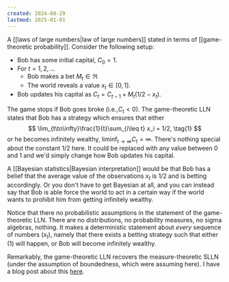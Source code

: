 ```yaml
---
created: 2024-08-29
lastmod: 2025-01-01
---
```


A [[laws of large numbers|law of large numbers]] stated in terms of [[game-theoretic probability]]. Consider the following setup: 

- Bob has some initial capital, $C_0 = 1$. 
- For $t=1,2,\dots$
	- Bob makes a bet $M_t\in\Re$
	- The world reveals a value $x_t\in [0,1]$. 
- Bob updates his capital as $C_t = C_{t-1} + M_t(1/2 - x_t)$. 

The game stops if Bob goes broke (i.e.,$C_t<0$). The game-theoretic LLN states that Bob has a strategy which ensures that either
$$
\lim_{t\to\infty}\frac{1}{t}\sum_{i\leq t} x_i = 1/2, \tag{1}
$$
or he becomes infinitely wealthy, $\liminf_{t\to\infty}C_t = \infty$. There's nothing special about the constant 1/2 here. It could be replaced with any value between 0 and 1 and we'd simply change how Bob updates his capital. 

A [[Bayesian statistics|Bayesian interpretation]] would be that Bob has a belief that the average value of the observations $x_t$ is 1/2 and is betting accordingly. Or you don't have to get Bayesian at all, and you can instead say that Bob is able force the world to act in a certain way if the world wants to prohibit him from getting infinitely wealthy.

Notice that there no probabilistic assumptions in the statement of the game-theoretic LLN. There are no distributions, no probability measures, no sigma algebras, nothing. It makes a deterministic statement about _every_ sequence of numbers $(x_t)$, namely that there exists a betting strategy such that either (1) will happen, or Bob will become infinitely wealthy. 

Remarkably, the game-theoretic LLN recovers the measure-theoretic SLLN (under the assumption of boundedness, which were assuming here). I have a blog post about this [here](https://benchugg.com/research_notes/game_theoretic_lln/). 

